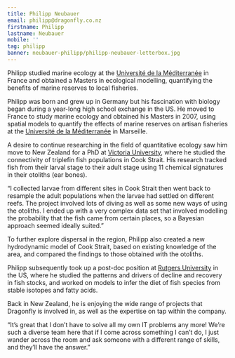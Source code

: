```yaml
---
title: Philipp Neubauer
email: philipp@dragonfly.co.nz
firstname: Philipp
lastname: Neubauer
mobile: ''
tag: philipp
banner: neubauer-philipp/philipp-neubauer-letterbox.jpg
---
```


Philipp studied marine ecology at the [Université de la
Méditerranée](http://www.imbe.fr/?lang=fr) in France and obtained a Masters
in ecological modelling, quantifying the benefits of marine reserves to
local fisheries.

<!--more-->


Philipp was born and grew up in Germany but his fascination with biology began
during a year-long high school exchange in the US. He moved to France to study
marine ecology and obtained his Masters in 2007, using spatial models to
quantify the effects of marine reserves on artisan fisheries at the [Université
de la Méditerranée](http://www.imbe.fr/?lang=fr) in Marseille. 

A desire to continue researching in the field of quantitative ecology saw him
move to New Zealand for a PhD at [Victoria
University](http://www.victoria.ac.nz/sbs/research-centres-institutes/vucel),
where he studied the connectivity of triplefin fish populations in Cook Strait.
His research tracked fish from their larval stage to their adult stage using 11
chemical signatures in their otoliths (ear bones). 

“I collected larvae from different sites in Cook Strait then went back to
resample the adult populations when the larvae had settled on different reefs.
The project involved lots of diving as well as some new ways of using the
otoliths. I ended up with a very complex data set that involved modelling the
probability that the fish came from certain places, so a Bayesian approach
seemed ideally suited.” 

To further explore dispersal in the region, Philipp also created a new
hydrodynamic model of Cook Strait, based on existing knowledge of the area, and
compared the findings to those obtained with the otoliths.

Philipp subsequently took up a post-doc position at [Rutgers
University](http://marine.rutgers.edu/~ojensen/) in the US, where he studied
the patterns and drivers of decline and recovery in fish stocks, and worked on
models to infer the diet of fish species from stable isotopes and fatty acids. 

Back in New Zealand, he is enjoying the wide range of projects that Dragonfly
is involved in, as well as the expertise on tap within the company. 

“It’s great that I don’t have to solve all my own IT problems any more! We’re
such a diverse team here that if I come across something I can’t do, I just
wander across the room and ask someone with a different range of skills, and
they’ll have the answer.” 

